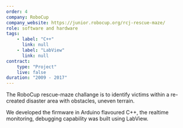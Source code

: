 ```yaml
---
order: 4
company: RoboCup
company_website: https://junior.robocup.org/rcj-rescue-maze/
role: software and hardware
tags: 
    - label: "C++"
      link: null
    - label: "LabView"
      link: null
contract:
    type: "Project"
    live: false
duration: "2009 - 2017"
---
```

The RoboCup rescue-maze challange is to identify victims within a re-created disaster area with obstacles, uneven terrain.

We developed the firmware in Arduino flavoured C++, the realtime monitoring, debugging capability was built using LabView.
